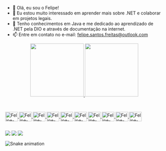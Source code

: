 - 👋 Olá, eu sou o Felipe!
- 👀 Eu estou muito interessado em aprender mais sobre .NET e colaborar em projetos legais.
- 🌱 Tenho conhecimentos em Java e me dedicado ao aprendizado de .NET pela DIO e através de documentação na internet.
- 📫 Entre em contato no e-mail: felipe.santos.freitas@outlook.com

<div align="center">
  <a href="https://github.com/felipefelipp">
  <img height="170em" src="https://github-readme-stats.vercel.app/api?username=felipefelipp&show_icons=true&theme=github_dark&include_all_commits=true&count_private=true"/>
  <img height="170m" src="https://github-readme-stats.vercel.app/api/top-langs/?username=felipefelipp&layout=compact&langs_count=7&theme=github_dark"/>
</div>
  
  ##

  <div style="display: inline_block"><br>
  <img align="center" alt="Felipe-Csharp" height="30" width="40"   src="https://img.icons8.com/color/50/000000/c-sharp-logo.png">
  <img align="center" alt="Felipe-Java" height="30" width="40" src="https://cdn.jsdelivr.net/gh/devicons/devicon/icons/java/java-original.svg">
  <img align="center" alt="Felipe-SQL" height="30" width="40" src="https://img.icons8.com/external-soft-fill-juicy-fish/60/000000/external-sql-servers-and-networks-soft-fill-soft-fill-juicy-fish.png">
  <img align="center" alt="Felipe-VScode" height="30" width="40"   src="https://cdn.jsdelivr.net/gh/devicons/devicon/icons/vscode/vscode-original.svg">
  <img align="center" alt="Felipe-Windows" height="30" width="40"  src="https://cdn.jsdelivr.net/gh/devicons/devicon/icons/windows8/windows8-original.svg">
  <img align="center" alt="Felipe-Linux" height="30" width="40"    src="https://cdn.jsdelivr.net/gh/devicons/devicon/icons/linux/linux-original.svg">
  <img align="center" alt="Felipe-Trello" height="30" width="40"   src="https://cdn.jsdelivr.net/gh/devicons/devicon/icons/trello/trello-plain.svg">
  <img align="center" alt="Felipe-Intellij" height="30" width="40"   src="https://cdn.jsdelivr.net/gh/devicons/devicon/icons/intellij/intellij-plain.svg">
  <img align="center" alt="Felipe-Git" height="30" width="40"   src="https://cdn.jsdelivr.net/gh/devicons/devicon/icons/git/git-original.svg">
  <img align="center" alt="Felipe-SQLserver" height="30" width="40"   src="https://cdn.jsdelivr.net/gh/devicons/devicon/icons/microsoftsqlserver/microsoftsqlserver-plain.svg">
</div>
  
  ##
  
 <div> 
  <a href="https://www.instagram.com/santos.felipe.f/" target="_blank"><img src="https://img.shields.io/badge/-Instagram-%23E4405F?style=for-the-badge&logo=instagram&logoColor=white" target="_blank"></a>
  <a href = "mailto:felipe.santos.freitas@outlook.com"><img src="https://img.shields.io/badge/Microsoft_Outlook-0078D4?style=for-the-badge&logo=microsoft-outlook&logoColor=white" target="_blank"></a>
  <a href="https://www.linkedin.com/in/santos-felipe-freitas/" target="_blank"><img src="https://img.shields.io/badge/-LinkedIn-%230077B5?style=for-the-badge&logo=linkedin&logoColor=white" target="_blank"></a> 
 
  ![Snake animation](https://github.com/felipefelipp/blob/output/github-contribution-grid-snake.svg)
 
</div>
